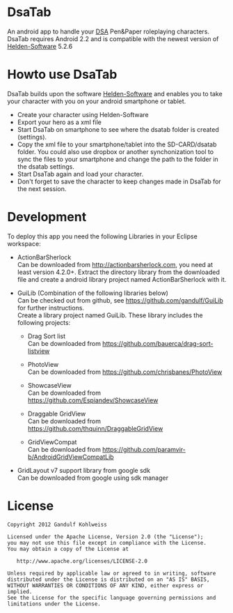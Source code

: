 DsaTab
======

An android app to handle your [DSA][2] Pen&amp;Paper roleplaying characters.
DsaTab requires Android 2.2 and is compatible with the newest version of [Helden-Software][1] 5.2.6

Howto use DsaTab
================
DsaTab builds upon the software [Helden-Software][1] and enables you to take your character with you on your android smartphone or tablet.

* Create your character using Helden-Software
* Export your hero as a xml file
* Start DsaTab on smartphone to see where the dsatab folder is created (settings).
* Copy the xml file to your smartphone/tablet into the SD-CARD/dsatab folder. You could also use dropbox or another synchonization tool to sync the files to your smartphone and change the path to the folder in the dsatab settings.
* Start DsaTab again and load your character.
* Don't forget to save the character to keep changes made in DsaTab for the next session.

Development
===========
To deploy this app you need the following Libraries in your Eclipse workspace:

* ActionBarSherlock<br>
  Can be downloaded from http://actionbarsherlock.com, you need at least version 4.2.0+.
	Extract the directory library from the downloaded file and create a android library project named ActionBarSherlock with it.

* GuiLib (Combination of the following libraries below)<br>
	Can be checked out from github, see https://github.com/gandulf/GuiLib for further instructions.<br>
	Create a library project named GuiLib. These library includes the following projects:

	* Drag Sort list<br>
		Can be downloaded from https://github.com/bauerca/drag-sort-listview	
	
	* PhotoView<br>
		Can be downloaded from https://github.com/chrisbanes/PhotoView	
	
	* ShowcaseView<br>
		Can be downloaded from https://github.com/Espiandev/ShowcaseView	
		
	* Draggable GridView<br> 
		Can be downloaded from https://github.com/thquinn/DraggableGridView
	
	* GridViewCompat<br>
		Can be downloaded from https://github.com/paramvir-b/AndroidGridViewCompatLib
	
* GridLayout v7 support library from google sdk<br>	
	Can be downloaded from google using sdk manager



License
=======

    Copyright 2012 Gandulf Kohlweiss

    Licensed under the Apache License, Version 2.0 (the "License");
    you may not use this file except in compliance with the License.
    You may obtain a copy of the License at

       http://www.apache.org/licenses/LICENSE-2.0

    Unless required by applicable law or agreed to in writing, software
    distributed under the License is distributed on an "AS IS" BASIS,
    WITHOUT WARRANTIES OR CONDITIONS OF ANY KIND, either express or implied.
    See the License for the specific language governing permissions and
    limitations under the License.


[1]: [http://www.helden-software.de/]
[2]: [http://www.dasschwarzeauge.de/]
